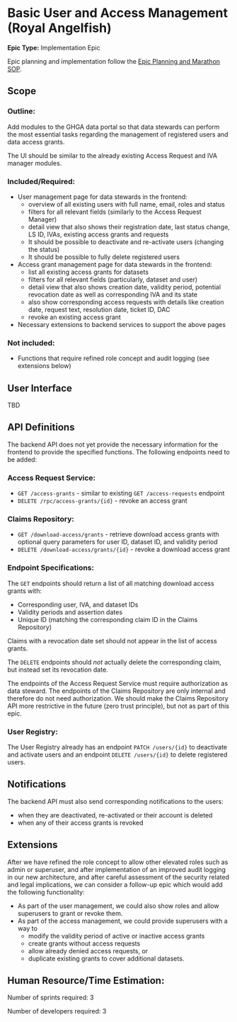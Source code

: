 # Basic User and Access Management (Royal Angelfish)

**Epic Type:** Implementation Epic

Epic planning and implementation follow the
[Epic Planning and Marathon SOP](https://ghga.pages.hzdr.de/internal.ghga.de/main/sops/development/epic_planning/).

## Scope

### Outline:

Add modules to the GHGA data portal so that data stewards can perform the most essential tasks regarding the management of registered users and data access grants.

The UI should be similar to the already existing Access Request and IVA manager modules.

### Included/Required:

- User management page for data stewards in the frontend:
  - overview of all existing users with full name, email, roles and status
  - filters for all relevant fields (similarly to the Access Request Manager)
  - detail view that also shows their registration date, last status change, LS ID,
    IVAs, existing access grants and requests
  - It should be possible to deactivate and re-activate users (changing the status)
  - It should be possible to fully delete registered users
- Access grant management page for data stewards in the frontend:
  - list all existing access grants for datasets
  - filters for all relevant fields (particularly, dataset and user)
  - detail view that also shows creation date, validity period,
    potential revocation date as well as corresponding IVA and its state
  - also show corresponding access requests with details like creation date,
    request text, resolution date, ticket ID, DAC
  - revoke an existing access grant
- Necessary extensions to backend services to support the above pages

### Not included:

- Functions that require refined role concept and audit logging (see extensions below)

## User Interface

TBD

## API Definitions

The backend API does not yet provide the necessary information for the frontend to provide the specified functions. The following endpoints need to be added:

### Access Request Service:

- `GET /access-grants` - similar to existing `GET /access-requests` endpoint
- `DELETE /rpc/access-grants/{id}` - revoke an access grant

### Claims Repository:

- `GET /download-access/grants` - retrieve download access grants with optional query parameters for user ID, dataset ID, and validity period
- `DELETE /download-access/grants/{id}` - revoke a download access grant

### Endpoint Specifications:

The `GET` endpoints should return a list of all matching download access grants with:
- Corresponding user, IVA, and dataset IDs
- Validity periods and assertion dates
- Unique ID (matching the corresponding claim ID in the Claims Repository)

Claims with a revocation date set should not appear in the list of access grants.

The `DELETE` endpoints should *not* actually delete the corresponding claim, but instead set its revocation date.

The endpoints of the Access Request Service must require authorization as data steward. The endpoints of the Claims Repository are only internal and therefore do not need authorization. We should make the Claims Repository API more restrictive in the future (zero trust principle), but not as part of this epic.

### User Registry:

The User Registry already has an endpoint `PATCH /users/{id}` to deactivate and activate users and an endpoint `DELETE /users/{id}` to delete registered users.

## Notifications

The backend API must also send corresponding notifications to the users:
- when they are deactivated, re-activated or their account is deleted
- when any of their access grants is revoked

## Extensions

After we have refined the role concept to allow other elevated roles such as admin or superuser, and after implementation of an improved audit logging in our new  architecture, and after careful assessment of the security related and legal implications, we can consider a follow-up epic which would add the following functionality:

- As part of the user management, we could also show roles and allow superusers to grant or revoke them.
- As part of the access management, we could provide superusers with a way to
  - modify the validity period of active or inactive access grants
  - create grants without access requests
  - allow already denied access requests, or
  - duplicate existing grants to cover additional datasets.

## Human Resource/Time Estimation:

Number of sprints required: 3

Number of developers required: 3
